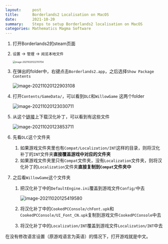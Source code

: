 ```yaml
---
layout:     post
title:      Borderlands2 Localisation on MacOS
date:       2021-10-20
summary:    Steps to setup Borderlands2 localisation on MacOS
categories: Mathematics Magma Software
---
```


1.   打开Borderlands2的steam页面

2.   `设置` -> `管理` -> `阅览本地文件`

     <img src="https://i.loli.net/2021/10/20/M5gBHWLxpGyjumf.png" alt="image-20211020122701704" style="zoom: 50%;" />

3.   在弹出的folder中，右键点击`Borderlands2.app`，之后选择`Show Package Contents`

     ![image-20211020122903108](https://i.loli.net/2021/10/20/2IOKDPwuXNQEohW.png)

4.   打开`Contents/GameData/`，可以看到`DLC`和`WillowGame` 这两个folder

     ![image-20211020123030711](https://i.loli.net/2021/10/20/IcEYn5La9UvpeNA.png)

5.   从这个[链接](https://drive.google.com/file/d/1IAPhkoUqXPyAUJ37PygSYYFEEpFK29uw/view?usp=sharing)上下载汉化补丁，可以看到有这些文件

     ![image-20211020123853711](https://i.loli.net/2021/10/20/BGJMjWRZXnm5A2E.png)

6.   先看`DLC`这个文件夹

     1.   如果游戏文件夹里也有`Compat/Localization/INT`这样的目录，则将汉化补丁的`INT`文件夹**直接覆盖游戏中对应的文件夹**
     2.   如果游戏文件夹里只有`Compat`文件夹，没有`Localization`文件夹，则将汉化补丁的`Localization`文件夹**直接复制到`Compat`文件夹中**

7.   之后看`WillowGame`这个文件夹

     1.   把汉化补丁中的`DefaultEngine.ini`覆盖到游戏文件`Config/`中去

          ![image-20211020125419580](https://i.loli.net/2021/10/20/6gMbHNcBxGy41oK.png)

     2.   将汉化补丁中的`CookedPCConsole/chFont.upk`和`CookedPCConsole/UI_Font_CN.upk`复制到游戏文件`CookedPCConsole`中去

     3.   将汉化补丁中的`Localization/INT`覆盖到游戏文件`Localization/INT`中去

在没有修改语言设置（原游戏语言为英语）的情况下，打开游戏就是中文。

